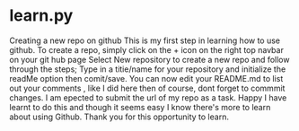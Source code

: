 # learn.py
Creating a new repo on github
This is my first step in learning how to use github. 
To create a repo, simply click on the + icon on the right top navbar on your git hub page
Select New repository to create a new repo and follow through the steps;
Type in a titie/name for your repository and initialize the readMe  option
then comit/save.
You can now edit your README.md to list out your comments , like I did here then of course, dont forget to commmit changes.
I am epected to submit the url of my repo as a task.
Happy I have learnt to do this and though it seems easy
I know there's more to learn about using Github.
Thank you for this opportunity to learn.
